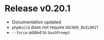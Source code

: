 # Release v0.20.1

- Documentation updated
- `phpBuild` does not require `DOCKER_BUILDKIT`
- `--force` added to `bashPrompt`
